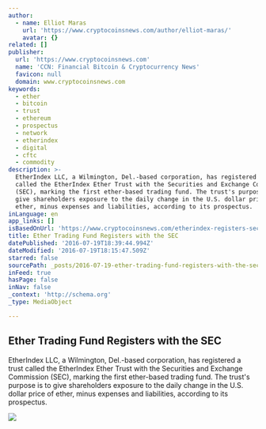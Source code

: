 ```yaml
---
author:
  - name: Elliot Maras
    url: 'https://www.cryptocoinsnews.com/author/elliot-maras/'
    avatar: {}
related: []
publisher:
  url: 'https://www.cryptocoinsnews.com'
  name: 'CCN: Financial Bitcoin & Cryptocurrency News'
  favicon: null
  domain: www.cryptocoinsnews.com
keywords:
  - ether
  - bitcoin
  - trust
  - ethereum
  - prospectus
  - network
  - etherindex
  - digital
  - cftc
  - commodity
description: >-
  EtherIndex LLC, a Wilmington, Del.-based corporation, has registered a trust
  called the EtherIndex Ether Trust with the Securities and Exchange Commission
  (SEC), marking the first ether-based trading fund. The trust's purpose is to
  give shareholders exposure to the daily change in the U.S. dollar price of
  ether, minus expenses and liabilities, according to its prospectus.
inLanguage: en
app_links: []
isBasedOnUrl: 'https://www.cryptocoinsnews.com/etherindex-registers-sec-issue-ether-shares/'
title: Ether Trading Fund Registers with the SEC
datePublished: '2016-07-19T18:39:44.994Z'
dateModified: '2016-07-19T18:15:47.509Z'
starred: false
sourcePath: _posts/2016-07-19-ether-trading-fund-registers-with-the-sec.md
inFeed: true
hasPage: false
inNav: false
_context: 'http://schema.org'
_type: MediaObject

---
```

<article style=""><h1>Ether Trading Fund Registers with the SEC</h1><p>EtherIndex LLC, a Wilmington, Del.-based corporation, has registered a trust called the EtherIndex Ether Trust with the Securities and Exchange Commission (SEC), marking the first ether-based trading fund. The trust's purpose is to give shareholders exposure to the daily change in the U.S. dollar price of ether, minus expenses and liabilities, according to its prospectus.</p><img src="https://www.cryptocoinsnews.com/wp-content/uploads/2016/05/Ethereum-homestead-background-21-1080x675.jpg" /></article>